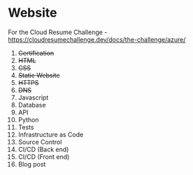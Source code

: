 # Website
For the Cloud Resume Challenge - https://cloudresumechallenge.dev/docs/the-challenge/azure/

1. ~~Certification~~
2. ~~HTML~~
3. ~~CSS~~
4. ~~Static Website~~
5. ~~HTTPS~~
6. ~~DNS~~
7. Javascript
8. Database
9. API
10. Python
11. Tests
12. Infrastructure as Code
13. Source Control
14. CI/CD (Back end)
15. CI/CD (Front end)
16. Blog post
